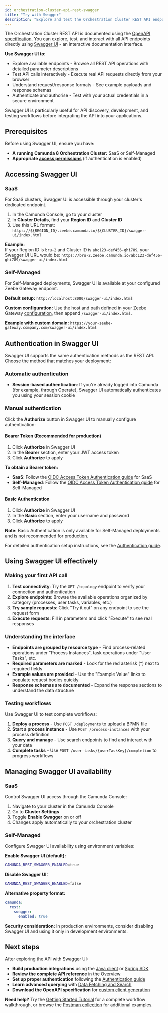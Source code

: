 ```yaml
---
id: orchestration-cluster-api-rest-swagger
title: "Try with Swagger"
description: "Explore and test the Orchestration Cluster REST API endpoints interactively with Swagger UI."
---
```


The Orchestration Cluster REST API is documented using the [OpenAPI specification](https://github.com/camunda/camunda/blob/main/zeebe/gateway-protocol/src/main/proto/rest-api.yaml). You can explore, test, and interact with all API endpoints directly using [Swagger UI](https://swagger.io/tools/swagger-ui/) - an interactive documentation interface.

**Use Swagger UI to:**

- Explore available endpoints - Browse all REST API operations with detailed parameter descriptions
- Test API calls interactively - Execute real API requests directly from your browser
- Understand request/response formats - See example payloads and response schemas
- Authenticate and authorise - Test with your actual credentials in a secure environment

Swagger UI is particularly useful for API discovery, development, and testing workflows before integrating the API into your applications.

## Prerequisites

Before using Swagger UI, ensure you have:

- **A running Camunda 8 Orchestration Cluster:** SaaS or Self-Managed
- **Appropriate [access permissions](../../components/concepts/access-control/authorizations.md)** (if authentication is enabled)

## Accessing Swagger UI

### SaaS

For SaaS clusters, Swagger UI is accessible through your cluster's dedicated endpoint.

1. In the Camunda Console, go to your cluster
2. In **Cluster Details**, find your **Region ID** and **Cluster ID**
3. Use this URL format: `https://${REGION_ID}.zeebe.camunda.io/${CLUSTER_ID}/swagger-ui/index.html`

**Example:**  
If your Region ID is `bru-2` and Cluster ID is `abc123-def456-ghi789`, your Swagger UI URL would be:
`https://bru-2.zeebe.camunda.io/abc123-def456-ghi789/swagger-ui/index.html`

### Self-Managed

For Self-Managed deployments, Swagger UI is available at your configured Zeebe Gateway endpoint.

**Default setup:**
`http://localhost:8080/swagger-ui/index.html`

**Custom configuration:**
Use the host and path defined in your Zeebe Gateway [configuration](/self-managed/installation-methods/helm/configure/ingress-setup.md), then append `/swagger-ui/index.html`.

**Example with custom domain:**
`https://your-zeebe-gateway.company.com/swagger-ui/index.html`

## Authentication in Swagger UI

Swagger UI supports the same authentication methods as the REST API. Choose the method that matches your deployment:

### Automatic authentication

- **Session-based authentication**: If you're already logged into Camunda (for example, through Operate), Swagger UI automatically authenticates you using your session cookie

### Manual authentication

Click the **Authorize** button in Swagger UI to manually configure authentication:

#### Bearer Token (Recommended for production)

1. Click **Authorize** in Swagger UI
2. In the **Bearer** section, enter your JWT access token
3. Click **Authorize** to apply

**To obtain a Bearer token:**

- **SaaS**: Follow the [OIDC Access Token Authentication guide](./orchestration-cluster-api-rest-authentication.md#oidc-access-token-authentication-using-client-credentials) for SaaS
- **Self-Managed**: Follow the [OIDC Access Token Authentication guide](./orchestration-cluster-api-rest-authentication.md#oidc-access-token-authentication-using-client-credentials) for Self-Managed

#### Basic Authentication

1. Click **Authorize** in Swagger UI
2. In the **Basic** section, enter your username and password
3. Click **Authorize** to apply

**Note:** Basic Authentication is only available for Self-Managed deployments and is not recommended for production.

For detailed authentication setup instructions, see the [Authentication guide](./orchestration-cluster-api-rest-authentication.md).

## Using Swagger UI effectively

### Making your first API call

1. **Test connectivity**: Try the `GET /topology` endpoint to verify your connection and authentication
2. **Explore endpoints**: Browse the available operations organized by category (processes, user tasks, variables, etc.)
3. **Try sample requests**: Click "Try it out" on any endpoint to see the request form
4. **Execute requests**: Fill in parameters and click "Execute" to see real responses

### Understanding the interface

- **Endpoints are grouped by resource type** - Find process-related operations under "Process Instances", task operations under "User Tasks", etc.
- **Required parameters are marked** - Look for the red asterisk (\*) next to required fields
- **Example values are provided** - Use the "Example Value" links to populate request bodies quickly
- **Response schemas are documented** - Expand the response sections to understand the data structure

### Testing workflows

Use Swagger UI to test complete workflows:

1. **Deploy a process** - Use `POST /deployments` to upload a BPMN file
2. **Start a process instance** - Use `POST /process-instances` with your process definition
3. **Query and manage** - Use search endpoints to find and interact with your data
4. **Complete tasks** - Use `POST /user-tasks/{userTaskKey}/completion` to progress workflows

## Managing Swagger UI availability

### SaaS

Control Swagger UI access through the Camunda Console:

1. Navigate to your cluster in the Camunda Console
2. Go to **Cluster Settings**
3. Toggle **Enable Swagger** on or off
4. Changes apply automatically to your orchestration cluster

### Self-Managed

Configure Swagger UI availability using environment variables:

**Enable Swagger UI (default):**

```bash
CAMUNDA_REST_SWAGGER_ENABLED=true
```

**Disable Swagger UI:**

```bash
CAMUNDA_REST_SWAGGER_ENABLED=false
```

**Alternative property format:**

```yaml
camunda:
  rest:
    swagger:
      enabled: true
```

**Security consideration:** In production environments, consider disabling Swagger UI and using it only in development environments.

## Next steps

After exploring the API with Swagger UI:

- **Build production integrations** using the [Java client](/apis-tools/java-client/getting-started.md) or [Spring SDK](/apis-tools/spring-zeebe-sdk/getting-started.md)
- **Review the complete API reference** in the [Overview](./orchestration-cluster-api-rest-overview.md)
- **Set up proper authentication** following the [Authentication guide](./orchestration-cluster-api-rest-authentication.md)
- **Learn advanced querying** with [Data Fetching and Search](./orchestration-cluster-api-rest-data-fetching.md)
- **Download the OpenAPI specification** for [custom client generation](https://github.com/camunda/camunda/blob/main/zeebe/gateway-protocol/src/main/proto/rest-api.yaml)

**Need help?** Try the [Getting Started Tutorial](/guides/getting-started-example.md) for a complete workflow walkthrough, or browse the [Postman collection](https://www.postman.com/camundateam/camunda-8-postman/collection/apl78x9/camunda-8-api-rest) for additional examples.
